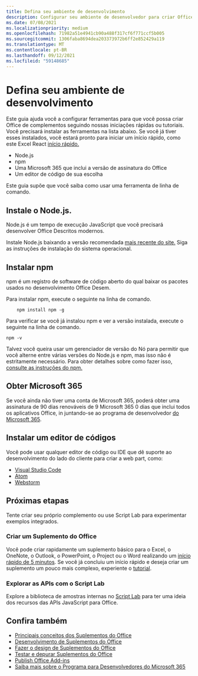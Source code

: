 ```yaml
---
title: Defina seu ambiente de desenvolvimento
description: Configurar seu ambiente de desenvolvedor para criar Office Desempresos.
ms.date: 07/08/2021
ms.localizationpriority: medium
ms.openlocfilehash: 71982a51e4941cb90a488f317cf6f771ccf5b005
ms.sourcegitcommit: 1306faba8694dea203373972b6ff2e852429a119
ms.translationtype: MT
ms.contentlocale: pt-BR
ms.lasthandoff: 09/12/2021
ms.locfileid: "59148685"
---
```

# <a name="set-up-your-development-environment"></a>Defina seu ambiente de desenvolvimento

Este guia ajuda você a configurar ferramentas para que você possa criar Office de complementos seguindo nossas iniciações rápidas ou tutoriais. Você precisará instalar as ferramentas na lista abaixo. Se você já tiver esses instalados, você estará pronto para iniciar um início rápido, como este Excel React [início rápido.](../quickstarts/excel-quickstart-react.md)

- Node.js
- npm
- Uma Microsoft 365 que inclui a versão de assinatura do Office
- Um editor de código de sua escolha

Este guia supõe que você saiba como usar uma ferramenta de linha de comando.

## <a name="install-nodejs"></a>Instale o Node.js.

Node.js é um tempo de execução JavaScript que você precisará desenvolver Office Descritos modernos.

Instale Node.js baixando a versão recomendada [mais recente do site.](https://nodejs.org) Siga as instruções de instalação do sistema operacional.

## <a name="install-npm"></a>Instalar npm

npm é um registro de software de código aberto do qual baixar os pacotes usados no desenvolvimento Office Desem.

Para instalar npm, execute o seguinte na linha de comando.

```command&nbsp;line
    npm install npm -g
```

Para verificar se você já instalou npm e ver a versão instalada, execute o seguinte na linha de comando.

```command&nbsp;line
npm -v
```

Talvez você queira usar um gerenciador de versão do Nó para permitir que você alterne entre várias versões do Node.js e npm, mas isso não é estritamente necessário. Para obter detalhes sobre como fazer isso, [consulte as instruções do npm.](https://docs.npmjs.com/downloading-and-installing-node-js-and-npm)

## <a name="get-microsoft-365"></a>Obter Microsoft 365

Se você ainda não tiver uma conta de Microsoft 365, poderá obter uma assinatura de 90 dias renováveis de 9 Microsoft 365 0 dias que inclui todos os aplicativos Office, in juntando-se ao programa de desenvolvedor [do Microsoft 365](https://developer.microsoft.com/office/dev-program).

## <a name="install-a-code-editor"></a>Instalar um editor de códigos

Você pode usar qualquer editor de código ou IDE que dê suporte ao desenvolvimento do lado do cliente para criar a web part, como:

- [Visual Studio Code](https://code.visualstudio.com/)
- [Atom](https://atom.io)
- [Webstorm](https://www.jetbrains.com/webstorm)

## <a name="next-steps"></a>Próximas etapas

Tente criar seu próprio complemento ou use Script Lab para experimentar exemplos integrados.

### <a name="create-an-office-add-in"></a>Criar um Suplemento do Office

Você pode criar rapidamente um suplemento básico para o Excel, o OneNote, o Outlook, o PowerPoint, o Project ou o Word realizando um [início rápido de 5 minutos](../index.yml). Se você já concluiu um início rápido e deseja criar um suplemento um pouco mais complexo, experiente o [tutorial](../index.yml).

### <a name="explore-the-apis-with-script-lab"></a>Explorar as APIs com o Script Lab

Explore a biblioteca de amostras internas no [Script Lab](explore-with-script-lab.md) para ter uma ideia dos recursos das APIs JavaScript para Office.

## <a name="see-also"></a>Confira também

- [Principais conceitos dos Suplementos do Office](../overview/core-concepts-office-add-ins.md)
- [Desenvolvimento de Suplementos do Office ](../develop/develop-overview.md)
- [Fazer o design de Suplementos do Office](../design/add-in-design.md)
- [Testar e depurar Suplementos do Office](../testing/test-debug-office-add-ins.md)
- [Publish Office Add-ins](../publish/publish.md)
- [Saiba mais sobre o Programa para Desenvolvedores do Microsoft 365](https://developer.microsoft.com/microsoft-365/dev-program)